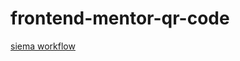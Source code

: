 # frontend-mentor-qr-code

[siema workflow](https://github.com/imralav/frontend-mentor-qr-code/.github/workflows/greet.yml/badge.svg?branch=main)
